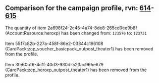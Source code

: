 ## Comparison for the campaign profile, rvn: [614](https://github.com/PRO100KatYT/FortniteProfileRevisions/tree/main/profiles/campaign/614%20campaign.json)-[615](https://github.com/PRO100KatYT/FortniteProfileRevisions/tree/main/profiles/campaign/615%20campaign.json)

The quantity of item 2a698f24-2c45-4a74-8de8-265cd0ee9b8f (AccountResource:heroxp) has been changed from: `123570` to: `123721`
<br><br>
Item 5517c82b-227a-458f-86e2-03344c196108 (CardPack:zcp_voucher_basicpack_outpost_theater1) has been removed from the profile.
<br><br>
Item 3fe60bf6-4c1f-40d3-930d-523ac965e679 (CardPack:zcp_heroxp_outpost_theater1) has been removed from the profile.
<br><br>
